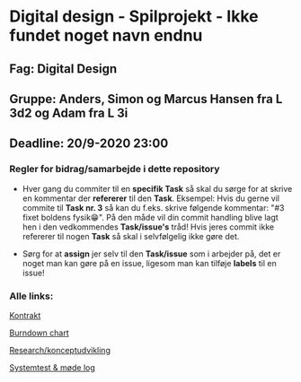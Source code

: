 # Digital design - Spilprojekt - Ikke fundet noget navn endnu

## Fag: Digital Design
## Gruppe: Anders, Simon og Marcus Hansen fra L 3d2 og Adam fra L 3i
## Deadline: 20/9-2020 23:00 

### Regler for bidrag/samarbejde i dette repository
- Hver gang du commiter til en **specifik Task** så skal du sørge for at skrive en kommentar der **refererer** til den **Task**.
  Eksempel: Hvis du gerne vil commite til **Task nr. 3** så kan du f.eks. skrive følgende kommentar: "#3 fixet boldens fysik😁".
  På den måde vil din commit handling blive lagt hen i den vedkommendes **Task/issue's** tråd!
  Hvis jeres commit ikke refererer til nogen **Task** så skal i selvfølgelig ikke gøre det.

- Sørg for at **assign** jer selv til den **Task/issue** som i arbejder på, det er noget man kan gøre på en issue, ligesom man kan tilføje **labels** til en issue!


### Alle links:
[Kontrakt](https://docs.google.com/document/d/1FPQ8lK82_9YS12Br9DDSNKvq-VzFkkrHa4gAM1HNmAQ/edit#heading=h.s3jqd56w71wu)

[Burndown chart](https://docs.google.com/spreadsheets/d/1ad0vFaMomc3kAA1uAfQk4jlSaKrf37qf4arZ8OYMKGI/edit#gid=0)

[Research/konceptudvikling](https://docs.google.com/document/d/1rDXTrh4v708c52kkT6NMVrcznjomAcxEcK7G-E5bdRw/edit#heading=h.s3jqd56w71wu)

[Systemtest & møde log](https://docs.google.com/document/d/1n4SVqC0cxq9Dyee62vQXEkkC1JDovs9coFi2jVX4n5g/edit)
